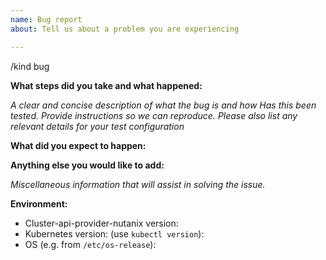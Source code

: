 ```yaml
---
name: Bug report
about: Tell us about a problem you are experiencing

---
```


/kind bug

**What steps did you take and what happened:**

_A clear and concise description of what the bug is and how Has this been tested. Provide instructions so we can reproduce. Please also list any relevant details for your test configuration_


**What did you expect to happen:**


**Anything else you would like to add:**

_Miscellaneous information that will assist in solving the issue._


**Environment:**

- Cluster-api-provider-nutanix version: 
- Kubernetes version: (use `kubectl version`): 
- OS (e.g. from `/etc/os-release`): 